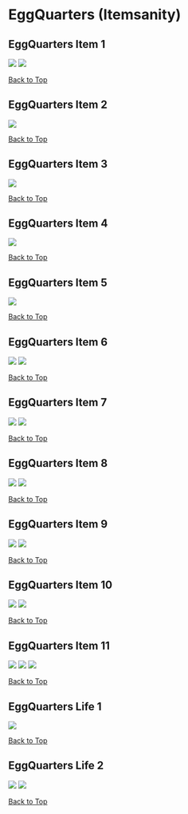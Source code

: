 # EggQuarters (Itemsanity)

## EggQuarters Item 1
![](./EggQuarters/item-1-1.png)
![](./EggQuarters/item-1-2.png)

[Back to Top](#)

## EggQuarters Item 2
![](./EggQuarters/item-2-1.png)

[Back to Top](#)

## EggQuarters Item 3
![](./EggQuarters/item-3-1.png)

[Back to Top](#)

## EggQuarters Item 4
![](./EggQuarters/item-4-1.png)

[Back to Top](#)

## EggQuarters Item 5
![](./EggQuarters/item-5-1.png)

[Back to Top](#)

## EggQuarters Item 6
![](./EggQuarters/item-6-1.png)
![](./EggQuarters/item-6-2.png)

[Back to Top](#)

## EggQuarters Item 7
![](./EggQuarters/item-7-1.png)
![](./EggQuarters/item-7-2.png)

[Back to Top](#)

## EggQuarters Item 8
![](./EggQuarters/item-8-1.png)
![](./EggQuarters/item-8-2.png)

[Back to Top](#)

## EggQuarters Item 9
![](./EggQuarters/item-9-1.png)
![](./EggQuarters/item-9-2.png)

[Back to Top](#)

## EggQuarters Item 10
![](./EggQuarters/item-10-1.png)
![](./EggQuarters/item-10-2.png)

[Back to Top](#)

## EggQuarters Item 11
![](./EggQuarters/item-11-1.png)
![](./EggQuarters/item-11-2.png)
![](./EggQuarters/item-11-3.png)

[Back to Top](#)

## EggQuarters Life 1
![](./EggQuarters/life-1-1.png)

[Back to Top](#)

## EggQuarters Life 2
![](./EggQuarters/life-2-1.png)
![](./EggQuarters/life-2-2.png)

[Back to Top](#)

